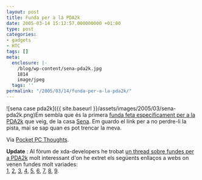 ```yaml
---
layout: post
title: Funda per a la PDA2k
date: 2005-03-14 15:12:57.000000000 +01:00
type: post
categories:
- gadgets
- HTC
tags: []
meta:
  enclosure: |-
    /blog/wp-content/sena-pda2k.jpg
    1814
    image/jpeg
  tags: ''
permalink: "/2005/03/14/funda-per-a-la-pda2k/"
---
```

![sena case pda2k]({{ site.baseurl }}/assets/images/2005/03/sena-pda2k.png)Em sembla que és la primera [funda feta específicament per a la PDA2k](http://www.senacases.com/cart/home.php?cat=335) que veig, de la casa [Sena](http://www.senacases.com/). Em guardo el link per a no perdre-li la pista, mai se sap quan es pot trencar la meva.

Via [Pocket PC Thoughts](http://www.pocketpcthoughts.com/index.php?action=expand,38390).

**Update** : Al fòrum de xda-developers he trobat [un thread sobre fundes per a PDA2k](http://forum.xda-developers.com/viewtopic.php?t=13842) molt interessant d'on he extret els següents enllaços a webs on venen fundes molt variades:  
[1](http://www.innopocket.com/web/showProductDetail.asp?ID=126), [2](http://www.tuff-as-nuts.com/t-mobile-mda-iii-qtek-9090-o2-xda-1ii-imate-pda2k.html), [3](http://www.imate-shop.com/index.php?currency=USD&cPath=49_50&sort=2a), [4](http://www.deshop.net/produkt_detail.asp?hgr_id=07&gr_id=02&produkt_id=0702CVTQTK90BL), [5](http://www.suntekstore.com/leather-case-o2-xda-iii-bi-folder.html), [6](http://www.proporta.com/F02/PPF02P05.php?t_id=975&t_mode=des), [7](http://www.proporta.com/F02/PPF02P05.php?t_id=978&t_mode=des), [8](http://www.executivepda.com/s.nl/sc.7/category.367/it.A/id.1489/.f), [9](http://www.executivepda.com/s.nl/sc.7/category.367/it.A/id.1445/.f).

